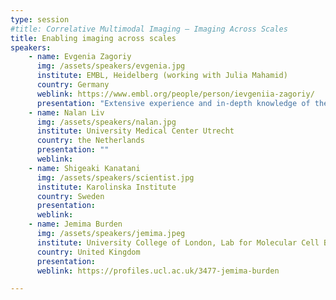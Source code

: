```yaml
---
type: session
#title: Correlative Multimodal Imaging – Imaging Across Scales
title: Enabling imaging across scales
speakers:
    - name: Evgenia Zagoriy
      img: /assets/speakers/evgenia.jpg
      institute: EMBL, Heidelberg (working with Julia Mahamid)
      country: Germany
      weblink: https://www.embl.org/people/person/ievgeniia-zagoriy/
      presentation: "Extensive experience and in-depth knowledge of the entire cryo-EM workflow. Specialties: cryo-ET, cryo-FIB/SEM, cryo-CLEM, photomicropatterning, sample preparation for cryo-ET. Scientific research work in Cell, Molecular and Structural biology. Comprehensive expertise in a variety of biological model systems."
    - name: Nalan Liv
      img: /assets/speakers/nalan.jpg
      institute: University Medical Center Utrecht
      country: the Netherlands
      presentation: ""
      weblink: 
    - name: Shigeaki Kanatani
      img: /assets/speakers/scientist.jpg
      institute: Karolinska Institute
      country: Sweden
      presentation:
      weblink:
    - name: Jemima Burden
      img: /assets/speakers/jemima.jpeg
      institute: University College of London, Lab for Molecular Cell Bio MRC-UCL
      country: United Kingdom
      presentation: 
      weblink: https://profiles.ucl.ac.uk/3477-jemima-burden

---
```


